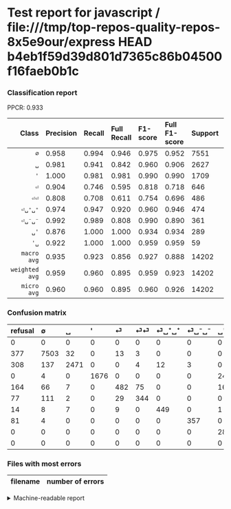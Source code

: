 # Test report for javascript / file:///tmp/top-repos-quality-repos-8x5e9our/express HEAD b4eb1f59d39d801d7365c86b04500f16faeb0b1c

### Classification report

PPCR: 0.933

| Class | Precision | Recall | Full Recall | F1-score | Full F1-score | Support | Full Support | PPCR |
|------:|:----------|:-------|:------------|:---------|:---------|:--------|:-------------|:-----|
| `∅` | 0.958| 0.994| 0.946| 0.975| 0.952| 7551| 7928| 0.952 |
| `␣` | 0.981| 0.941| 0.842| 0.960| 0.906| 2627| 2935| 0.895 |
| `'` | 1.000| 0.981| 0.981| 0.990| 0.990| 1709| 1709| 1.000 |
| `⏎` | 0.904| 0.746| 0.595| 0.818| 0.718| 646| 810| 0.798 |
| `⏎⏎` | 0.808| 0.708| 0.611| 0.754| 0.696| 486| 563| 0.863 |
| `⏎␣⁺␣⁺` | 0.974| 0.947| 0.920| 0.960| 0.946| 474| 488| 0.971 |
| `⏎␣⁻␣⁻` | 0.992| 0.989| 0.808| 0.990| 0.890| 361| 442| 0.817 |
| `␣'` | 0.876| 1.000| 1.000| 0.934| 0.934| 289| 289| 1.000 |
| `'␣` | 0.922| 1.000| 1.000| 0.959| 0.959| 59| 59| 1.000 |
| `macro avg` | 0.935| 0.923| 0.856| 0.927| 0.888| 14202| 15223| 0.933 |
| `weighted avg` | 0.959| 0.960| 0.895| 0.959| 0.923| 14202| 15223| 0.933 |
| `micro avg` | 0.960| 0.960| 0.895| 0.960| 0.926| 14202| 15223| 0.933 |

### Confusion matrix

|refusal|  ∅| ␣| '| ⏎| ⏎⏎| ⏎␣⁺␣⁺| ⏎␣⁻␣⁻| ␣'| '␣| 
|:---|:---|:---|:---|:---|:---|:---|:---|:---|:---|
|0 |0 |0 |0 |0 |0 |0 |0 |0 |0 |
|377 |7503 |32 |0 |13 |3 |0 |0 |0 |0 |
|308 |137 |2471 |0 |0 |4 |12 |3 |0 |0 |
|0 |4 |0 |1676 |0 |0 |0 |0 |24 |5 |
|164 |66 |7 |0 |482 |75 |0 |0 |16 |0 |
|77 |111 |2 |0 |29 |344 |0 |0 |0 |0 |
|14 |8 |7 |0 |9 |0 |449 |0 |1 |0 |
|81 |4 |0 |0 |0 |0 |0 |357 |0 |0 |
|0 |0 |0 |0 |0 |0 |0 |0 |289 |0 |
|0 |0 |0 |0 |0 |0 |0 |0 |0 |59 |

### Files with most errors

| filename | number of errors|
|:----:|:-----|

<details>
    <summary>Machine-readable report</summary>
```json
{
  "cl_report": {"\u0027": {"f1-score": 0.9902511078286558, "precision": 1.0, "recall": 0.9806904622586308, "support": 1709}, "\u0027\u2423": {"f1-score": 0.959349593495935, "precision": 0.921875, "recall": 1.0, "support": 59}, "macro avg": {"f1-score": 0.9268776130602956, "precision": 0.9348790194226287, "recall": 0.9227862637655133, "support": 14202}, "micro avg": {"f1-score": 0.9597239825376708, "precision": 0.9597239825376708, "recall": 0.9597239825376708, "support": 14202}, "weighted avg": {"f1-score": 0.9586458740706317, "precision": 0.9592028378959658, "recall": 0.9597239825376708, "support": 14202}, "\u2205": {"f1-score": 0.9754290171606864, "precision": 0.9578705476828802, "recall": 0.9936432260627731, "support": 7551}, "\u23ce": {"f1-score": 0.8176420695504665, "precision": 0.9043151969981238, "recall": 0.7461300309597523, "support": 646}, "\u23ce\u23ce": {"f1-score": 0.7543859649122807, "precision": 0.8075117370892019, "recall": 0.7078189300411523, "support": 486}, "\u23ce\u2423\u207a\u2423\u207a": {"f1-score": 0.960427807486631, "precision": 0.9739696312364425, "recall": 0.9472573839662447, "support": 474}, "\u23ce\u2423\u207b\u2423\u207b": {"f1-score": 0.9902912621359222, "precision": 0.9916666666666667, "recall": 0.9889196675900277, "support": 361}, "\u2423": {"f1-score": 0.9603575592693354, "precision": 0.980944819372767, "recall": 0.9406166730110392, "support": 2627}, "\u2423\u0027": {"f1-score": 0.9337641357027463, "precision": 0.8757575757575757, "recall": 1.0, "support": 289}},
  "cl_report_full": {"\u0027": {"f1-score": 0.9902511078286558, "precision": 1.0, "recall": 0.9806904622586308, "support": 1709}, "\u0027\u2423": {"f1-score": 0.959349593495935, "precision": 0.921875, "recall": 1.0, "support": 59}, "macro avg": {"f1-score": 0.8879519353809906, "precision": 0.9348790194226287, "recall": 0.8558710487290134, "support": 15223}, "micro avg": {"f1-score": 0.9264231096006798, "precision": 0.9597239825376708, "recall": 0.8953557117519543, "support": 15223}, "weighted avg": {"f1-score": 0.9232634601355898, "precision": 0.9584374680117346, "recall": 0.8953557117519543, "support": 15223}, "\u2205": {"f1-score": 0.9520969481631877, "precision": 0.9578705476828802, "recall": 0.9463925327951564, "support": 7928}, "\u23ce": {"f1-score": 0.7177959791511542, "precision": 0.9043151969981238, "recall": 0.5950617283950618, "support": 810}, "\u23ce\u23ce": {"f1-score": 0.6956521739130436, "precision": 0.8075117370892019, "recall": 0.61101243339254, "support": 563}, "\u23ce\u2423\u207a\u2423\u207a": {"f1-score": 0.9462592202318231, "precision": 0.9739696312364425, "recall": 0.9200819672131147, "support": 488}, "\u23ce\u2423\u207b\u2423\u207b": {"f1-score": 0.8902743142144639, "precision": 0.9916666666666667, "recall": 0.8076923076923077, "support": 442}, "\u2423": {"f1-score": 0.9061239457279061, "precision": 0.980944819372767, "recall": 0.8419080068143101, "support": 2935}, "\u2423\u0027": {"f1-score": 0.9337641357027463, "precision": 0.8757575757575757, "recall": 1.0, "support": 289}},
  "ppcr": 0.9329304342113907
}
```
</details>
